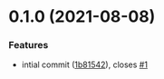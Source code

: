 # 0.1.0 (2021-08-08)


### Features

* intial commit ([1b81542](https://github.com/rikhoffbauer/witai-client/commit/1b8154215b3bfe7f1e8aee44bb13a7778d6cf57b)), closes [#1](https://github.com/rikhoffbauer/witai-client/issues/1)
